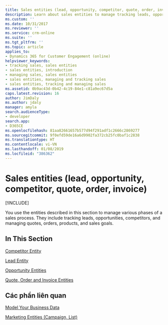 ```yaml
---
title: Sales entities (lead, opportunity, competitor, quote, order, invoice) (Developer Guide for Dynamics 365 for Customer Engagement) | MicrosoftDocs
description: Learn about sales entities to manage tracking leads, opportunities, competitors, and managing quotes, orders, products, and sales goals of a sales process.
ms.custom: ''
ms.date: 10/31/2017
ms.reviewer: ''
ms.service: crm-online
ms.suite: ''
ms.tgt_pltfrm: ''
ms.topic: article
applies_to:
- Dynamics 365 for Customer Engagement (online)
helpviewer_keywords:
- tracking sales, sales entities
- sales entities, introduction
- managing sales, sales entities
- sales entities, managing and tracking sales
- sales entities, tracking and managing sales
ms.assetid: 0b9ac43d-0b42-4c19-84e1-c81a9ec67d5a
caps.latest.revision: 16
author: JimDaly
ms.author: jdaly
manager: amyla
search.audienceType:
- developer
search.app:
- D365CE
ms.openlocfilehash: 81aa82661657b577d94f291adf1c2666c2869277
ms.sourcegitcommit: 9f0efd59de16a6d9902fa372cb25fc0baf1c2838
ms.translationtype: HT
ms.contentlocale: vi-VN
ms.lasthandoff: 01/08/2019
ms.locfileid: "386362"
---
```

# <a name="sales-entities-lead-opportunity-competitor-quote-order-invoice"></a>Sales entities (lead, opportunity, competitor, quote, order, invoice)

[!INCLUDE[](../includes/cc_applies_to_update_9_0_0.md)]

You use the entities described in this section to manage various phases of a sales process. They include tracking leads, opportunities, competitors, and managing quotes, orders, products, and sales goals.  
  
## <a name="in-this-section"></a>In This Section  
 [Competitor Entity](competitor-entity.md)  
  
 [Lead Entity](lead-entity.md)  
  
 [Opportunity Entities](opportunity-entities.md)  
  
 [Quote, Order and Invoice Entities](quote-order-invoice-entities.md)  
  
## <a name="related-sections"></a>Các phần liên quan  
 [Model Your Business Data](model-business-data.md)  
  
 [Marketing Entities (Campaign, List)](marketing-entities-campaign-list.md)
